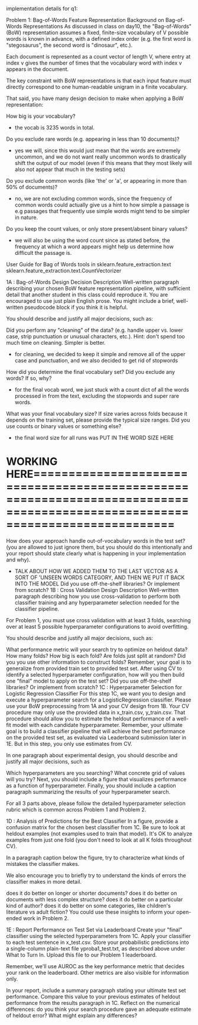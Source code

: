 implementation details for q1:

Problem 1: Bag-of-Words Feature Representation
Background on Bag-of-Words Representations
As discussed in class on day10, the "Bag-of-Words" (BoW) representation assumes a fixed, finite-size vocabulary of V possible words is known in advance, with a defined index order (e.g. the first word is "stegosaurus", the second word is "dinosaur", etc.).

Each document is represented as a count vector of length V, where entry at index v gives the number of times that the vocabulary word with index v appears in the document.

The key constraint with BoW representations is that each input feature must directly correspond to one human-readable unigram in a finite vocabulary.

That said, you have many design decision to make when applying a BoW representation:

How big is your vocabulary?
* the vocab is 3235 words in total.

Do you exclude rare words (e.g. appearing in less than 10 documents)?
* yes we will, since this would just mean that the words are extremely uncommon, and we do not want really uncommon words to drastically shift the output of our model (even if this means that they most likely will also not appear that much in the testing sets)

Do you exclude common words (like 'the' or 'a', or appearing in more than 50% of documents)?
* no, we are not excluding common words, since the frequency of common words could actually give us a hint to how simple a passage is e.g passages that frequently use simple words might tend to be simpler in nature.

Do you keep the count values, or only store present/absent binary values?
* we will also be using the word count since as stated before, the frequency at which a word appears might help us determine how difficult the passage is.

User Guide for Bag of Words tools in sklearn.feature_extraction.text
sklearn.feature_extraction.text.CountVectorizer




1A : Bag-of-Words Design Decision Description
Well-written paragraph describing your chosen BoW feature representation pipeline, with sufficient detail that another student in this class could reproduce it. You are encouraged to use just plain English prose. You might include a brief, well-written pseudocode block if you think it is helpful.

You should describe and justify all major decisions, such as:

Did you perform any "cleaning" of the data? (e.g. handle upper vs. lower case, strip punctuation or unusual characters, etc.). Hint: don't spend too much time on cleaning. Simpler is better.
* for cleaning, we decided to keep it simple and remove all of the upper case and punctuation, and we also decided to get rid of stopwords


How did you determine the final vocabulary set? Did you exclude any words? If so, why?
* for the final vocab word, we just stuck with a count dict of all the words processed in from the text, excluding the stopwords and super rare words.

What was your final vocabulary size? If size varies across folds because it depends on the training set, please provide the typical size ranges.
Did you use counts or binary values or something else?
* the final word size for all runs was PUT IN THE WORD SIZE HERE

# WORKING HERE============================================================================================================================

How does your approach handle out-of-vocabulary words in the test set? (you are allowed to just ignore them, but you should do this intentionally and your report should state clearly what is happening in your implementation and why).
* TALK ABOUT HOW WE ADDED THEM TO THE LAST VECTOR AS A SORT OF 'UNSEEN WORDS CATEGORY, AND THEN WE PUT IT BACK INTO THE MODEL
Did you use off-the-shelf libraries? Or implement from scratch?
1B : Cross Validation Design Description
Well-written paragraph describing how you use cross-validation to perform both classifier training and any hyperparameter selection needed for the classifier pipeline.

For Problem 1, you must use cross validation with at least 3 folds, searching over at least 5 possible hyperparameter configurations to avoid overfitting.

You should describe and justify all major decisions, such as:

What performance metric will your search try to optimize on heldout data?
How many folds? How big is each fold?
Are folds just split at random? Did you you use other information to construct folds? Remember, your goal is to generalize from provided train set to provided test set.
After using CV to identify a selected hyperparameter configuration, how will you then build one "final" model to apply on the test set?
Did you use off-the-shelf libraries? Or implement from scratch?
1C : Hyperparameter Selection for Logistic Regression Classifier
For this step 1C, we want you to design and execute a hyperparameter search for a LogisticRegression classifier. Please use your BoW preprocessing from 1A and your CV design from 1B. Your CV procedure may only use the provided data in x_train.csv, y_train.csv. That procedure should allow you to estimate the heldout performance of a well-fit model with each candidate hyperparameter. Remember, your ultimate goal is to build a classifier pipeline that will achieve the best performance on the provided test set, as evaluated via Leaderboard submission later in 1E. But in this step, you only use estimates from CV.

In one paragraph about experimental design, you should describe and justify all major decisions, such as

Which hyperparameters are you searching?
What concrete grid of values will you try?
Next, you should include a figure that visualizes performance as a function of hyperparameter. Finally, you should include a caption paragraph summarizing the results of your hyperparameter search.

For all 3 parts above, please follow the detailed hyperparameter selection rubric which is common across Problem 1 and Problem 2.

1D : Analysis of Predictions for the Best Classifier
In a figure, provide a confusion matrix for the chosen best classifier from 1C. Be sure to look at heldout examples (not examples used to train that model). It's OK to analyze examples from just one fold (you don't need to look at all K folds throughout CV).

In a paragraph caption below the figure, try to characterize what kinds of mistakes the classifier makes.

We also encourage you to briefly try to understand the kinds of errors the classifier makes in more detail.

does it do better on longer or shorter documents?
does it do better on documents with less complex structure?
does it do better on a particular kind of author?
does it do better on some categories, like children's literature vs adult fiction?
You could use these insights to inform your open-ended work in Problem 2.

1E : Report Performance on Test Set via Leaderboard
Create your "final" classifier using the selected hyperparameters from 1C. Apply your classifier to each test sentence in x_test.csv. Store your probabilistic predictions into a single-column plain-text file yproba1_test.txt, as described above under What to Turn In. Upload this file to our Problem 1 leaderboard.

Remember, we'll use AUROC as the key performance metric that decides your rank on the leaderboard. Other metrics are also visible for information only.

In your report, include a summary paragraph stating your ultimate test set performance. Compare this value to your previous estimates of heldout performance from the results paragraph in 1C. Reflect on the numerical differences: do you think your search procedure gave an adequate estimate of heldout error? What might explain any differences?